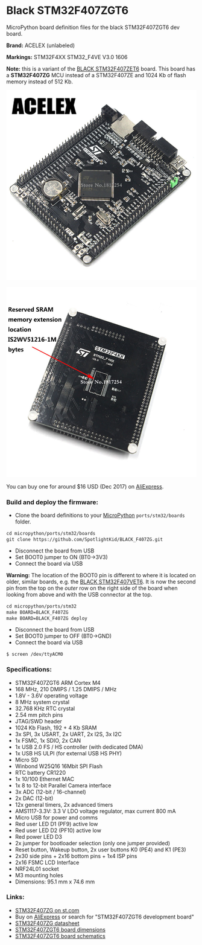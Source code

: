 # Black STM32F407ZGT6

MicroPython board definition files for the black STM32F407ZGT6 dev board.

**Brand:** ACELEX (unlabeled)

**Markings:** STM32F4XX STM32_F4VE V3.0 1606

**Note:** this is a variant of the [BLACK STM32F407ZET6] board. This board has a
**STM32F407ZG** MCU instead of a STM32F407ZE and 1024 Kb of flash memory
instead of 512 Kb.


![board](docs/STM32F407ZGT6_front.jpg)

![board](docs/STM32F407ZGT6_back.jpg)

You can buy one for around $16 USD (Dec 2017) on [AliExpress].

### Build and deploy the firmware:

* Clone the board definitions to your [MicroPython](https://github.com/micropython/micropython)
  `ports/stm32/boards` folder.

```
cd micropython/ports/stm32/boards
git clone https://github.com/SpotlightKid/BLACK_F407ZG.git
```

* Disconnect the board from USB
* Set BOOT0 jumper to ON (BT0->3V3)
* Connect the board via USB

**Warning:** The location of the BOOT0 pin is different to where it is located
on older, similar boards, e.g. the [BLACK STM32F407VET6]. It is now the second
pin from the top on the *outer* row on the right side of the board when looking
from above and with the USB connector at the top.

```
cd micropython/ports/stm32
make BOARD=BLACK_F407ZG
make BOARD=BLACK_F407ZG deploy
```

* Disconnect the board from USB
* Set BOOT0 jumper to OFF (BT0->GND)
* Connect the board via USB

```
$ screen /dev/ttyACM0
```

### Specifications:

* STM32F407ZGT6 ARM Cortex M4
* 168 MHz, 210 DMIPS / 1.25 DMIPS / MHz
* 1.8V - 3.6V operating voltage
* 8 MHz system crystal
* 32.768 KHz RTC crystal
* 2.54 mm pitch pins
* JTAG/SWD header
* 1024 Kb Flash, 192 + 4 Kb SRAM
* 3x SPI, 3x USART, 2x UART, 2x I2S, 3x I2C
* 1x FSMC, 1x SDIO, 2x CAN
* 1x USB 2.0 FS / HS controller (with dedicated DMA)
* 1x USB HS ULPI (for external USB HS PHY)
* Micro SD
* Winbond W25Q16 16Mbit SPI Flash
* RTC battery CR1220
* 1x 10/100 Ethernet MAC
* 1x 8 to 12-bit Parallel Camera interface
* 3x ADC (12-bit / 16-channel)
* 2x DAC (12-bit)
* 12x general timers, 2x advanced timers
* AMS1117-3.3V: 3.3 V LDO voltage regulator, max current 800 mA
* Micro USB for power and comms
* Red user LED D1 (PF9) active low
* Red user LED D2 (PF10) active low
* Red power LED D3
* 2x jumper for bootloader selection (only one jumper provided)
* Reset button, Wakeup button, 2x user buttons K0 (PE4) and K1 (PE3)
* 2x30 side pins + 2x16 bottom pins + 1x4 ISP pins
* 2x16 FSMC LCD Interface
* NRF24L01 socket
* M3 mounting holes
* Dimensions: 95.1 mm x 74.6 mm


### Links:

* [STM32F407ZG on st.com](http://www.st.com/content/st_com/en/products/microcontrollers/stm32-32-bit-arm-cortex-mcus/stm32-high-performance-mcus/stm32f4-series/stm32f407-417/stm32f407zg.html)
* Buy on [AliExpress] or search for "STM32F407ZGT6 development board"
* [STM32F407ZG datasheet](http://www.st.com/resource/en/datasheet/stm32f407zg.pdf)
* [STM32F407ZGT6 board dimensions](https://github.com/SpotlightKid/BLACK_F407ZG/blob/master/docs/STM32F407ZGT6_board_dimensions.jpg)
* [STM32F407ZGT6 board schematics](https://github.com/SpotlightKid/BLACK_F407ZG/blob/master/docs/STM32F407ZGT6_board_schematics.jpg)


[AliExpress]: https://www.aliexpress.com/item/Arm-development-board-Cortex-M4-STM32F407ZGT6-development-board-M4-STM32F4-core-board/32826108064.html
[BLACK STM32F407VET6]: https://github.com/mcauser/BLACK_F407VE
[BLACK STM32F407ZET6]: https://github.com/mcauser/BLACK_F407ZE
